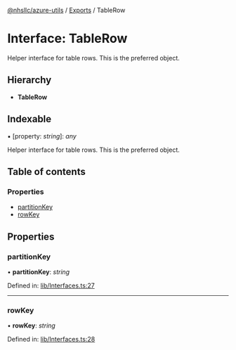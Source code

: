 [@nhsllc/azure-utils](../index.md) / [Exports](../modules.md) / TableRow

# Interface: TableRow

Helper interface for table rows. This is the preferred object.

## Hierarchy

* **TableRow**

## Indexable

▪ [property: *string*]: *any*

Helper interface for table rows. This is the preferred object.

## Table of contents

### Properties

- [partitionKey](tablerow.md#partitionkey)
- [rowKey](tablerow.md#rowkey)

## Properties

### partitionKey

• **partitionKey**: *string*

Defined in: [lib/Interfaces.ts:27](https://github.com/nhsllc/azure-utils/blob/ed89cf0/lib/Interfaces.ts#L27)

___

### rowKey

• **rowKey**: *string*

Defined in: [lib/Interfaces.ts:28](https://github.com/nhsllc/azure-utils/blob/ed89cf0/lib/Interfaces.ts#L28)
